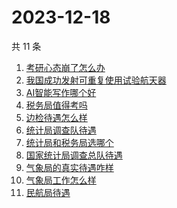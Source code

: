 # 2023-12-18

共 11 条

<!-- BEGIN -->
<!-- 最后更新时间 Mon Dec 18 2023 13:05:14 GMT+0800 (China Standard Time) -->

1. [考研心态崩了怎么办](https://www.zhihu.com/search?q=考研心态崩了怎么办)
1. [我国成功发射可重复使用试验航天器](https://www.zhihu.com/search?q=我国成功发射可重复使用试验航天器)
1. [AI智能写作哪个好](https://www.zhihu.com/search?q=AI智能写作哪个好)
1. [税务局值得考吗](https://www.zhihu.com/search?q=税务局值得考吗)
1. [边检待遇怎么样](https://www.zhihu.com/search?q=边检待遇怎么样)
1. [统计局调查队待遇](https://www.zhihu.com/search?q=统计局调查队待遇)
1. [统计局和税务局选哪个](https://www.zhihu.com/search?q=统计局和税务局选哪个)
1. [国家统计局调查总队待遇](https://www.zhihu.com/search?q=国家统计局调查总队待遇)
1. [气象局的真实待遇咋样](https://www.zhihu.com/search?q=气象局的真实待遇咋样)
1. [气象局工作怎么样](https://www.zhihu.com/search?q=气象局工作怎么样)
1. [民航局待遇](https://www.zhihu.com/search?q=民航局待遇)

<!-- END -->
